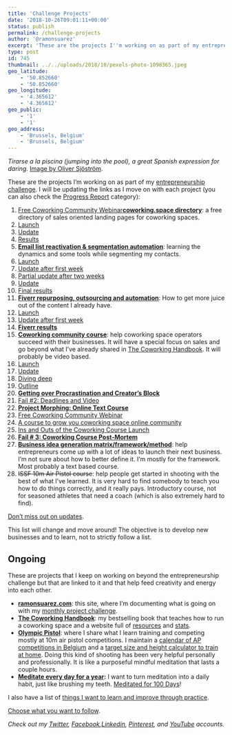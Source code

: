 ```yaml
---
title: 'Challenge Projects'
date: '2018-10-26T09:01:11+00:00'
status: publish
permalink: /challenge-projects
author: '@ramonsuarez'
excerpt: 'These are the projects I''m working on as part of my entrepreneurship challenge. I will be updating the links as I move on with each project:'
type: post
id: 745
thumbnail: ../../uploads/2018/10/pexels-photo-1098365.jpeg
geo_latitude:
    - '50.852660'
    - '50.852660'
geo_longitude:
    - '4.365612'
    - '4.365612'
geo_public:
    - '1'
    - '1'
geo_address:
    - 'Brussels, Belgium'
    - 'Brussels, Belgium'
---
```

*Tirarse a la piscina (jumping into the pool), a great Spanish expression for daring*. [Image by Oliver Sjöström](https://ollivves.com/).

These are the projects I’m working on as part of my [entrepreneurship challenge](http://ramonsuarez.com/2018/10/16/launching-at-least-one-project-every-month-my-entrepreneurship-learning-challenge/). I will be updating the links as I move on with each project (you can also check the [Progress Report](https://ramonsuarez.com/category/projects/progress-report/) category):

1. [Free Coworking Community Webinar](https://www.coworkinghandbook.com/coworking-community-webinar-1/)[**coworking.space directory**](https://www.coworking.space/): a free directory of sales oriented landing pages for coworking spaces.
  1. [Launch](https://ramonsuarez.com/2018/10/16/launching-at-least-one-project-every-month-my-entrepreneurship-learning-challenge/)
  2. [Update](https://ramonsuarez.com/2018/10/22/update-on-the-launch-of-coworking-space/)
  3. [Results](https://ramonsuarez.com/2018/10/24/results-project-1-flop/)
2. [**Email list reactivation &amp; segmentation automation**](https://ramonsuarez.com/2018/10/25/dipping-my-toes-into-email-marketing-automation/): learning the dynamics and some tools while segmenting my contacts.
  1. [Launch](https://ramonsuarez.com/2018/10/25/dipping-my-toes-into-email-marketing-automation/)
  2. [Update after first week](https://ramonsuarez.com/2018/11/05/the-email-segmentation-campaign-is-rolling/)
  3. [Partial update after two weeks](https://ramonsuarez.com/2018/11/09/update-email-marketing-repurposing-outsourcing-automation/)
  4. [Update](https://ramonsuarez.com/2018/11/16/update-coworking-courses-email-segmentation-meditation-goals/)
  5. [Final results](https://ramonsuarez.com/2018/11/29/results-of-the-email-reactivation-segmentation-campaign-11k-emails-sent/)
3. [**Fiverr repurposing, outsourcing and automation**](https://ramonsuarez.com/2018/11/06/this-weeks-focus-repurposing-outsourcing-automation/): How to get more juice out of the content I already have.
  1. [Launch](https://ramonsuarez.com/2018/11/06/this-weeks-focus-repurposing-outsourcing-automation/)
  2. [Update after first week](https://ramonsuarez.com/2018/11/09/update-email-marketing-repurposing-outsourcing-automation/)
  3. **[Fiverr results](https://ramonsuarez.com/2018/11/26/fiverr-order-results-coworking-infographics-and-quotes/)**
4. [**Coworking community course**](https://ramonsuarez.com/2018/11/12/new-project-coworking-course/): help coworking space operators succeed with their businesses. It will have a special focus on sales and go beyond what I’ve already shared in [The Coworking Handbook](https://www.coworkinghandbook.com/). It will probably be video based.
  1. [Launch](https://ramonsuarez.com/2018/11/12/new-project-coworking-course/)
  2. [Update](https://ramonsuarez.com/2018/11/16/update-coworking-courses-email-segmentation-meditation-goals/)
  3. [Diving deep](https://ramonsuarez.com/2018/11/23/diving-deep-into-online-course-making-with-udemy/)
  4. [Outline](https://www.coworkinghandbook.com/coworking-community-course-draft/)
  5. **[Getting over Procrastination and Creator’s Block](https://ramonsuarez.com/2018/12/06/getting-over-procrastination-and-creators-block/)**
  6. [Fail #2: Deadlines and Video](https://ramonsuarez.com/2019/01/15/fail-2-deadlines-and-video/)
  7. **[Project Morphing: Online Text Course](https://ramonsuarez.com/2019/01/21/project-morphing-online-text-course/)**
  8. [Free Coworking Community Webinar](https://www.coworkinghandbook.com/coworking-community-webinar-1/)
  9. [A course to grow you coworking space online community](https://www.coworkinghandbook.com/a-course-to-grow-your-coworking-space-community/)
  10. [Ins and Outs of the Coworking Course Launch](https://ramonsuarez.com/2019/02/28/coworking-course-launched/)
  11. **[Fail # 3: Coworking Course Post-Mortem](https://ramonsuarez.com/2019/03/05/fail-3-coworking-course-post-mortem/)**
5. **[Business idea generation matrix/framework/method](https://www.bigfmethod.com)**: help entrepreneurs come up with a lot of ideas to launch their next business. I’m not sure about how to better define it. I’m mostly for the framework. Most probably a text based course.
6. <strike>ISSF 10m Air Pistol course</strike>: help people get started in shooting with the best of what I’ve learned. It is very hard to find somebody to teach you how to do things correctly, and it really pays. Introductory course, not for seasoned athletes that need a coach (which is also extremely hard to find).

[Don’t miss out on updates](https://goo.gl/forms/KCEttHEsusszzeV22).

This list will change and move around! The objective is to develop new businesses and to learn, not to strictly follow a list.

Ongoing
-------

These are projects that I keep on working on beyond the entrepreneurship challenge but that are linked to it and that help feed creativity and energy into each other.

- [**ramonsuarez.com**](https://ramonsuarez.com): this site, where I’m documenting what is going on with my [monthly project challenge](http://ramonsuarez.com/2018/10/16/launching-at-least-one-project-every-month-my-entrepreneurship-learning-challenge/).
- **[The Coworking Handbook](https://www.coworkinghandbook.com)**: my bestselling book that teaches how to run a coworking space and a website full of [resources](https://www.coworkinghandbook.com/resources) and [stats](https://www.coworkinghandbook.com/stats/).
- [**Olympic Pistol**](https://www.olympicpistol.com): where I share what I learn training and competing mostly at 10m air pistol competitions. I maintain a [calendar of AP competitions in Belgium](https://www.olympicpistol.com/calendar) and a [target size and height calculator to train at home](https://www.olympicpistol.com/target-calculator/). Doing this kind of shooting has been very helpful personally and professionally. It is like a purposeful mindful meditation that lasts a couple hours.
- **[Meditate every day for a year](http://ramonsuarez.com/2018/10/23/meditate-every-day-for-a-year/):** I want to turn meditation into a daily habit, just like brushing my teeth. [Meditated for 100 Days](https://ramonsuarez.com/2018/12/17/meditated-for-100-days/)!

I also have a list of [things I want to learn and improve through practice](https://ramonsuarez.com/2018/10/19/things-to-learn-and-improve-through-practice/).

[Choose what you want to follow](https://ramonsuarez.com/do-you-want-to-hear-from-me/).

*Check out my [Twitter](https://twitter.com/ramonsuarez), [Facebook](https://www.facebook.com/ramonsuarezdotcom),[Linkedin](https://www.linkedin.com/in/ramonsuarez/), [Pinterest](https://www.pinterest.com/ramonsuarez/), and [YouTube](https://www.youtube.com/ramonsuarezv) accounts.*